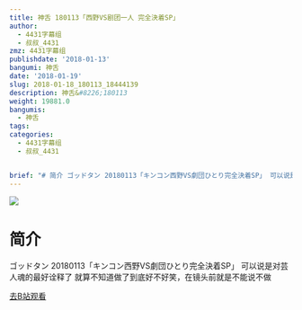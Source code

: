 ```yaml
---
title: 神舌 180113「西野VS剧团一人 完全決着SP」
author:
  - 4431字幕组
  - 叔叔_4431
zmz: 4431字幕组
publishdate: '2018-01-13'
bangumi: 神舌
date: '2018-01-19'
slug: 2018-01-18_180113_18444139
description: 神舌&#8226;180113
weight: 19881.0
bangumis:
  - 神舌
tags:
categories:
  - 4431字幕组
  - 叔叔_4431


brief: "# 简介 ゴッドタン 20180113「キンコン西野VS劇団ひとり完全決着SP」 可以说是对芸人魂的最好诠释了 就算不知道做了到底好不好笑，在镜头前就是不能说不做"
---
```

![](https://i.imgur.com/n8EQxad.png)
# 简介  
ゴッドタン 20180113「キンコン西野VS劇団ひとり完全決着SP」
可以说是对芸人魂的最好诠释了
就算不知道做了到底好不好笑，在镜头前就是不能说不做  

[去B站观看](https://www.bilibili.com/video/av18444139/)
 
